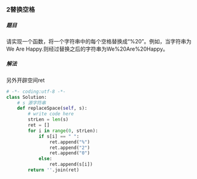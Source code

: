 ### 2替换空格

##### 题目

请实现一个函数，将一个字符串中的每个空格替换成“%20”。例如，当字符串为We Are Happy.则经过替换之后的字符串为We%20Are%20Happy。

##### 解法

另外开辟空间ret

```python
# -*- coding:utf-8 -*-
class Solution:
    # s 源字符串
    def replaceSpace(self, s):
        # write code here
        strLen = len(s)
        ret = []
        for i in range(0, strLen):
            if s[i] == " ":
                ret.append("%")
                ret.append("2")
                ret.append("0")
            else:
                ret.append(s[i])
        return ''.join(ret)
```



